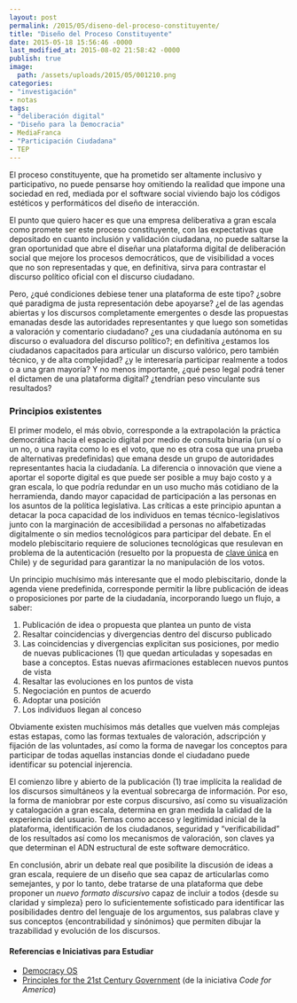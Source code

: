 ```yaml
---
layout: post
permalink: /2015/05/diseno-del-proceso-constituyente/
title: "Diseño del Proceso Constituyente"
date: 2015-05-18 15:56:46 -0000
last_modified_at: 2015-08-02 21:58:42 -0000
publish: true
image:
  path: /assets/uploads/2015/05/001210.png
categories:
- "investigación"
- notas
tags:
- "deliberación digital"
- "Diseño para la Democracia"
- MediaFranca
- "Participación Ciudadana"
- TEP
---
```

El proceso constituyente, que ha prometido ser altamente inclusivo y participativo, no puede pensarse hoy omitiendo la realidad que impone una sociedad en red, mediada por el software social viviendo bajo los códigos estéticos y performáticos del diseño de interacción.

El punto que quiero hacer es que una empresa deliberativa a gran escala como promete ser este proceso constituyente, con las expectativas que depositado en cuanto inclusión y validación ciudadana, no puede saltarse la gran oportunidad que abre el diseñar una plataforma digital de deliberación social que mejore los procesos democráticos, que de visibilidad a voces que no son representadas y que, en definitiva, sirva para contrastar el discurso político oficial con el discurso ciudadano.

Pero, ¿qué condiciones debiese tener una plataforma de este tipo? ¿sobre qué paradigma de justa representación debe apoyarse? ¿el de las agendas abiertas y los discursos completamente emergentes o desde las propuestas emanadas desde las autoridades representantes y que luego son sometidas a valoración y comentario ciudadano? ¿es una ciudadanía autónoma en su discurso o evaluadora del discurso político?; en definitiva ¿estamos los ciudadanos capacitados para articular un discurso valórico, pero también técnico, y de alta complejidad? ¿y le interesaría participar realmente a todos o a una gran mayoría? Y no menos importante, ¿qué peso legal podrá tener el dictamen de una plataforma digital? ¿tendrían peso vinculante sus resultados?

### Principios existentes

El primer modelo, el más obvio, corresponde a la extrapolación la práctica democrática hacia el espacio digital por medio de consulta binaria (un sí o un no, o una rayita como lo es el voto, que no es otra cosa que una prueba de alternativas predefinidas) que emana desde un grupo de autoridades representantes hacia la ciudadanía. La diferencia o innovación que viene a aportar el soporte digital es que puede ser posible a muy bajo costo y a gran escala, lo que podría redundar en un uso mucho más cotidiano de la herramienda, dando mayor capacidad de participación a las personas en los asuntos de la política legislativa. Las críticas a este principio apuntan a detacar la poca capacidad de los individuos en temas técnico-legislativos junto con la marginación de accesibilidad a personas no alfabetizadas digitalmente o sin medios tecnológicos para participar del debate. En el modelo plebiscitario requiere de soluciones tecnológicas que resulevan en problema de la autenticación (resuelto por la propuesta de [clave única](https://www.claveunica.cl/) en Chile) y de seguridad para garantizar la no manipulación de los votos.

Un principio muchísimo más interesante que el modo plebiscitario, donde la agenda viene predefinida, corresponde permitir la libre publicación de ideas o proposiciones por parte de la ciudadanía, incorporando luego un flujo, a saber:

  1. Publicación de idea o propuesta que plantea un punto de vista
  2. Resaltar coincidencias y divergencias dentro del discurso publicado
  3. Las coincidencias y divergencias explicitan sus posiciones, por medio de nuevas publicaciones (1) que quedan articuladas y sopesadas en base a conceptos. Estas nuevas afirmaciones establecen nuevos puntos de vista
  4. Resaltar las evoluciones en los puntos de vista
  5. Negociación en puntos de acuerdo
  6. Adoptar una posición
  7. Los individuos llegan al conceso

Obviamente existen muchísimos más detalles que vuelven más complejas estas estapas, como las formas textuales de valoración, adscripción y fijación de las voluntades, así como la forma de navegar los conceptos para participar de todas aquellas instancias donde el ciudadano puede identificar su potencial injerencia.

El comienzo libre y abierto de la publicación (1) trae implícita la realidad de los discursos simultáneos y la eventual sobrecarga de información. Por eso, la forma de maniobrar por este corpus discursivo, así como su visualización y catalogación a gran escala, determina en gran medida la calidad de la experiencia del usuario. Temas como acceso y legitimidad inicial de la plataforma, identificación de los ciudadanos, seguridad y “verificabilidad” de los resultados así como los mecanismos de valoración, son claves ya que determinan el ADN estructural de este software democrático.

En conclusión, abrir un debate real que posibilite la discusión de ideas a gran escala, requiere de un diseño que sea capaz de articularlas como semejantes, y por lo tanto, debe tratarse de una plataforma que debe proponer un _nuevo_ _formato discursivo_ capaz de incluir a todos {desde su claridad y simpleza} pero lo suficientemente sofisticado para identificar las posibilidades dentro del lenguaje de los argumentos, sus palabras clave y sus conceptos {encontrabilidad y sinónimos} que permiten dibujar la trazabilidad y evolución de los discursos.

#### Referencias e Iniciativas para Estudiar

* [Democracy OS](http://democracyos.org/)
* [Principles for the 21st Century Government](https://www.codeforamerica.org/governments/principles/) (de la iniciativa _Code for America_)
